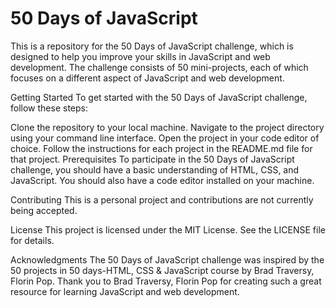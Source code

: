 <h1>50 Days of JavaScript</h1>
This is a repository for the 50 Days of JavaScript challenge, which is designed to help you improve your skills in JavaScript and web development. The challenge consists of 50 mini-projects, each of which focuses on a different aspect of JavaScript and web development.

Getting Started
To get started with the 50 Days of JavaScript challenge, follow these steps:

Clone the repository to your local machine.
Navigate to the project directory using your command line interface.
Open the project in your code editor of choice.
Follow the instructions for each project in the README.md file for that project.
Prerequisites
To participate in the 50 Days of JavaScript challenge, you should have a basic understanding of HTML, CSS, and JavaScript. You should also have a code editor installed on your machine.

Contributing
This is a personal project and contributions are not currently being accepted.

License
This project is licensed under the MIT License. See the LICENSE file for details.

Acknowledgments
The 50 Days of JavaScript challenge was inspired by the 50 projects in 50 days-HTML, CSS & JavaScript course by Brad Traversy, Florin Pop. Thank you to Brad Traversy, Florin Pop for creating such a great resource for learning JavaScript and web development.